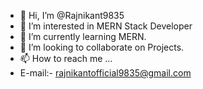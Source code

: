 - 👋 Hi, I’m @Rajnikant9835
- 👀 I’m interested in MERN Stack Developer
- 🌱 I’m currently learning MERN.
- 💞️ I’m looking to collaborate on Projects.
- 📫 How to reach me ...
- E-mail:- rajnikantofficial9835@gmail.com

<!---
Rajnikant9835/Rajnikant9835 is a ✨ special ✨ repository because its `README.md` (this file) appears on your GitHub profile.
You can click the Preview link to take a look at your changes.
--->
